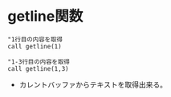 # getline関数
```vim
"1行目の内容を取得
call getline(1)

"1-3行目の内容を取得
call getline(1,3)

```
* カレントバッファからテキストを取得出来る。

